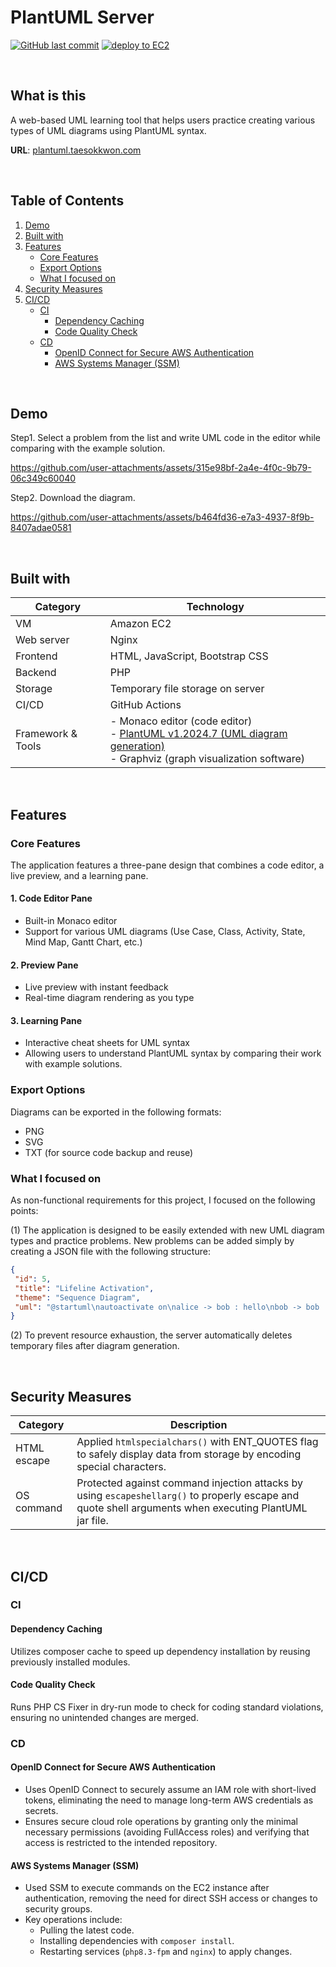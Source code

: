# PlantUML Server

[![GitHub last commit](https://img.shields.io/github/last-commit/tkwonn/plantuml?color=chocolate)](https://github.com/tkwonn/plantuml/commits/)
[![deploy to EC2](https://github.com/tkwonn/plantuml/actions/workflows/deploy.yml/badge.svg)](https://github.com/tkwonn/plantuml/actions/workflows/deploy.yml)

<br>

## What is this

A web-based UML learning tool that helps users practice creating various types of UML diagrams using PlantUML syntax.

**URL**: [plantuml.taesokkwon.com](https://plantuml.taesokkwon.com)

<br>

## Table of Contents

1. [Demo](#demo)
2. [Built with](#built-with)
3. [Features](#features)
   - [Core Features](#core-features)
   - [Export Options](#export-options)
   - [What I focused on](#what-i-focused-on)
4. [Security Measures](#security-measures)
4. [CI/CD](#cicd)
   - [CI](#ci)
      - [Dependency Caching](#dependency-caching)
      - [Code Quality Check](#code-quality-check)
   - [CD](#cd)
      - [OpenID Connect for Secure AWS Authentication](#openid-connect-for-secure-aws-authentication)
      - [AWS Systems Manager (SSM)](#aws-systems-manager-ssm)

<br>

## Demo

Step1. Select a problem from the list and write UML code in the editor while comparing with the example solution.

https://github.com/user-attachments/assets/315e98bf-2a4e-4f0c-9b79-06c349c60040

Step2. Download the diagram.

https://github.com/user-attachments/assets/b464fd36-e7a3-4937-8f9b-8407adae0581

<br>

## Built with

| **Category**      | **Technology**                                                                                                                                               |
|-------------------|--------------------------------------------------------------------------------------------------------------------------------------------------------------|
| VM                | Amazon EC2                                                                                                                                                   |
| Web server        | Nginx                                                                                                                                                        |
| Frontend          | HTML, JavaScript, Bootstrap CSS                                                                                                                              |
| Backend           | PHP                                                                                                                                                          |
| Storage           | Temporary file storage on server                                                                                                                             |
| CI/CD             | GitHub Actions                                                                                                                                               |
| Framework & Tools | - Monaco editor (code editor)<br>- [PlantUML v1.2024.7 (UML diagram generation)](https://plantuml.com/download)<br>- Graphviz (graph visualization software) |

<br>

## Features

### Core Features

The application features a three-pane design that combines a code editor, a live preview, and a learning pane.

#### 1. Code Editor Pane

- Built-in Monaco editor
- Support for various UML diagrams (Use Case, Class, Activity, State, Mind Map, Gantt Chart, etc.)

#### 2. Preview Pane

- Live preview with instant feedback
- Real-time diagram rendering as you type

#### 3. Learning Pane

- Interactive cheat sheets for UML syntax
- Allowing users to understand PlantUML syntax by comparing their work with example solutions.

### Export Options

Diagrams can be exported in the following formats:
- PNG
- SVG
- TXT (for source code backup and reuse)

### What I focused on

As non-functional requirements for this project, I focused on the following points:

(1) The application is designed to be easily extended with new UML diagram types and practice problems. New problems can be added simply by creating a JSON file with the following structure:

```json
{
 "id": 5,
 "title": "Lifeline Activation",
 "theme": "Sequence Diagram",
 "uml": "@startuml\nautoactivate on\nalice -> bob : hello\nbob -> bob : self call\nbill -> bob #005500 : hello from thread 2\nbob -> george ** : create\nreturn done in thread 2\nreturn rc\nbob -> george !! : delete\nreturn success\n@enduml"
}
```

(2) To prevent resource exhaustion, the server automatically deletes temporary files after diagram generation.

<br>

## Security Measures


| **Category** | **Description**                                                                                                                                        |
|--------------|--------------------------------------------------------------------------------------------------------------------------------------------------------|
| HTML escape  | Applied `htmlspecialchars()` with ENT_QUOTES flag to safely display data from storage by encoding special characters.                                  |
| OS command   | Protected against command injection attacks by using `escapeshellarg()` to properly escape and quote shell arguments when executing PlantUML jar file. |

<br>

## CI/CD

### CI

#### Dependency Caching

Utilizes composer cache to speed up dependency installation by reusing previously installed modules.   

#### Code Quality Check

Runs PHP CS Fixer in dry-run mode to check for coding standard violations, ensuring no unintended changes are merged.

### CD

#### OpenID Connect for Secure AWS Authentication

- Uses OpenID Connect to securely assume an IAM role with short-lived tokens, eliminating the need to manage long-term AWS credentials as secrets.
- Ensures secure cloud role operations by granting only the minimal necessary permissions (avoiding FullAccess roles) and verifying that access is restricted to the intended repository.

#### AWS Systems Manager (SSM)

- Used SSM to execute commands on the EC2 instance after authentication, removing the need for direct SSH access or changes to security groups.
- Key operations include:
    - Pulling the latest code.
    - Installing dependencies with `composer install`.
    - Restarting services (`php8.3-fpm` and `nginx`) to apply changes.


